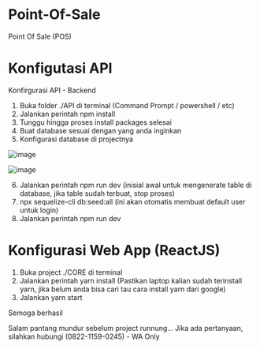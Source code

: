 # Point-Of-Sale
 Point Of Sale (POS)

# Konfigutasi API
Konfirgurasi API - Backend
1. Buka folder ./API di terminal (Command Prompt / powershell / etc)
2. Jalankan perintah npm install
3. Tunggu hingga proses install packages selesai
4. Buat database sesuai dengan yang anda inginkan
5. Konfigurasi database di projectnya

![image](https://github.com/bayuhendrianto/pos-reactjs-expressjs/assets/40142196/f113eaf7-c98c-4ca5-bcba-28ad40bed57d)

![image](https://github.com/bayuhendrianto/pos-reactjs-expressjs/assets/40142196/39b10c63-8178-49f7-bff1-c507141196be)

6. Jalankan perintah npm run dev (inisial awal untuk mengenerate table di database, jika table sudah terbuat, stop proses)
7. npx sequelize-cli db:seed:all (ini akan otomatis membuat default user untuk login)
8. Jalankan perintah npm run dev

# Konfigurasi Web App (ReactJS)
1. Buka project ./CORE di terminal
2. Jalankan perintah yarn install (Pastikan laptop kalian sudah terinstall yarn, jika belum anda bisa cari tau cara install yarn dari google)
3. Jalankan yarn start


Semoga berhasil

Salam pantang mundur sebelum project runnung...
Jika ada pertanyaan, silahkan hubungi (0822-1159-0245) - WA Only
